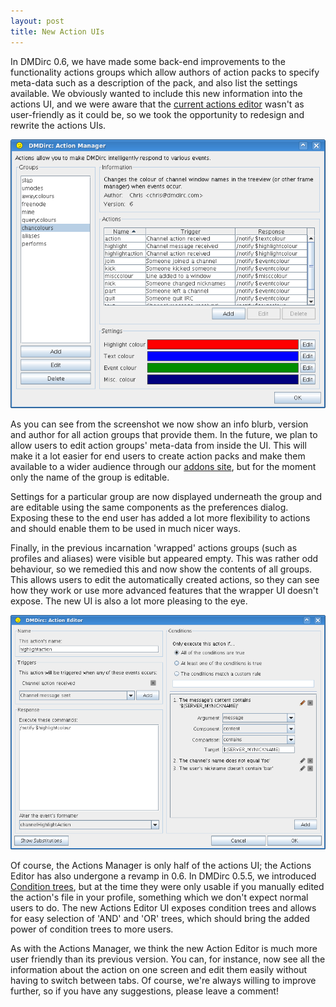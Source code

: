 ```yaml
---
layout: post
title: New Action UIs
---
```

In DMDirc 0.6, we have made some back-end improvements to the functionality actions groups which allow authors of action packs to specify meta-data such as a description of the pack, and also list the settings available. We obviously wanted to include this new information into the actions UI, and we were aware that the <a href="http://blog.dmdirc.com/2007/05/25/actions-now-with-added-ui/">current actions editor</a> wasn't as user-friendly as it could be, so we took the opportunity to redesign and rewrite the actions UIs.

![New actions manager UI](/blog-assets/dmdirc-new-actionsmanager.png)

As you can see from the screenshot we now show an info blurb, version and author for all action groups that provide them. In the future, we plan to allow users to edit action groups' meta-data from inside the UI. This will make it a lot easier for end users to create action packs and make them available to a wider audience through our <a href="http://addons.dmdirc.com/">addons site</a>, but for the moment only the name of the group is editable. 

Settings for a particular group are now displayed underneath the group and are editable using the same components as the preferences dialog. Exposing these to the end user has added a lot more flexibility to actions and should enable them to be used in much nicer ways.

Finally, in the previous incarnation 'wrapped' actions groups (such as profiles and aliases) were visible but appeared empty. This was rather odd behaviour, so we remedied this and now show the contents of all groups. This allows users to edit the automatically created actions, so they can see how they work or use more advanced features that the wrapper UI doesn't expose.  The new UI is also a lot more pleasing to the eye.

![DMDirc 0.6 Actions Editor](/blog-assets/aed.png)

Of course, the Actions Manager is only half of the actions UI; the Actions Editor has also undergone a revamp in 0.6. In DMDirc 0.5.5, we introduced <a href="http://blog.dmdirc.com/2007/10/25/condition-trees-aka-making-actions-even-more-incomprehensible/">Condition trees</a>, but at the time they were only usable if you manually edited the action's file in your profile, something which we don't expect normal users to do. The new Actions Editor UI exposes condition trees and allows for easy selection of 'AND' and 'OR' trees, which should bring the added power of condition trees to more users.

As with the Actions Manager, we think the new Action Editor is much more user friendly than its previous version. You can, for instance, now see all the information about the action on one screen and edit them easily without having to switch between tabs. Of course, we're always willing to improve further, so if you have any suggestions, please leave a comment!